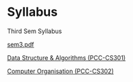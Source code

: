 # Syllabus

Third Sem Syllabus

[sem3.pdf](Syllabus%20f6a8566372004abba870d378f902d4a9/sem3.pdf)

[Data Structure & Algorithms (PCC-CS301)](Syllabus%20f6a8566372004abba870d378f902d4a9/Data%20Structure%20&%20Algorithms%20(PCC-CS301)%2039fdf8fd1dbe42218e367f3286d14393.md)

[Computer Organisation (PCC-CS302)](Syllabus%20f6a8566372004abba870d378f902d4a9/Computer%20Organisation%20(PCC-CS302)%20597e3200654e47c19d9fee891600b418.md)